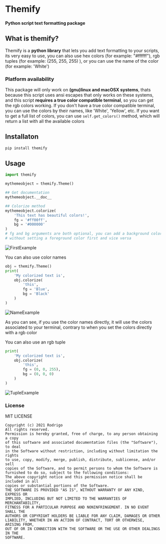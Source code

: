 
# Themify
#### Python script text formatting package

## What is themify?
Themify is a **python library** that lets you add text formatting to your scripts,
its very easy to use, you can also use hex colors (for example: "#ffffff"), rgb 
tuples (for example: (255, 255, 255) ), or you can use the name of the color 
(for example: 'White')
### Platform availability
This package will only work on **(gnu)linux and macOSX systems**, thats because
this script uses ansi escapes that only works on these systems, and this script
**requires a true color compatible terminal**, so you  can get the rgb colors 
working. If you don't have a true color compatible terminal, you can use the colors
by their names, like 'White', 'Yellow', etc. If you want to get a full list of colors,
you can use ``self.get_colors()`` method, which will return a list with all the available
colors


## Installaton
```bash
pip install themify
```

## Usage
```py
import themify

mythemeobject = themify.Theme()

## Get documentation
mythemeobject.__doc__

## Colorize method
mythemeobject.colorize(
    'This text has beautiful colors!',
    fg = '#ff00ff',
    bg = '#000000'
)
# fg and bg arguments are both optional, you can add a background color
# without setting a foreground color first and vice versa
```

![FirstExample](https://i.imgur.com/Hc0LxJ1.png)

You can also use color names

```py
obj = themify.Theme()
print(
    'My colorized text is', 
    obj.colorize(
        'this', 
        fg = 'Blue',
        bg = 'Black'    
    )
)

```

![NameExample](https://i.imgur.com/Vz6r1du.png)

As you can see, if you use the color names directly, it will use the colors associated to your terminal, contrary to when
you set the colors directly with a rgb color

You can also use an rgb tuple

```py
print(
    'My colorized text is', 
    obj.colorize(
        'this', 
        fg = (0, 0, 255),
        bg = (0, 0, 0)  
    )
)
```
![TupleExample](https://i.imgur.com/lesUImW.png)

### License
MIT LICENSE
```
Copyright (c) 2021 Rodrigo
All rights reserved.
Permission is hereby granted, free of charge, to any person obtaining a copy
of this software and associated documentation files (the "Software"), to deal
in the Software without restriction, including without limitation the rights
to use, copy, modify, merge, publish, distribute, sublicense, and/or sell
copies of the Software, and to permit persons to whom the Software is
furnished to do so, subject to the following conditions:
The above copyright notice and this permission notice shall be included in all
copies or substantial portions of the Software.
THE SOFTWARE IS PROVIDED "AS IS", WITHOUT WARRANTY OF ANY KIND, EXPRESS OR
IMPLIED, INCLUDING BUT NOT LIMITED TO THE WARRANTIES OF MERCHANTABILITY,
FITNESS FOR A PARTICULAR PURPOSE AND NONINFRINGEMENT. IN NO EVENT SHALL THE
AUTHORS OR COPYRIGHT HOLDERS BE LIABLE FOR ANY CLAIM, DAMAGES OR OTHER
LIABILITY, WHETHER IN AN ACTION OF CONTRACT, TORT OR OTHERWISE, ARISING FROM,
OUT OF OR IN CONNECTION WITH THE SOFTWARE OR THE USE OR OTHER DEALINGS IN THE
SOFTWARE.

```

